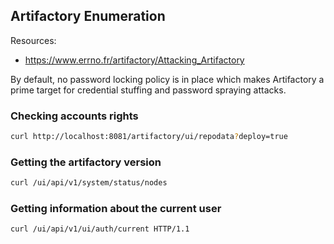 ## Artifactory Enumeration

Resources:

- https://www.errno.fr/artifactory/Attacking_Artifactory

By default, no password locking policy is in place which makes Artifactory a prime target for credential stuffing and password spraying attacks.

### Checking accounts rights 

```bash
curl http://localhost:8081/artifactory/ui/repodata?deploy=true
```

### Getting the artifactory version

```bash
curl /ui/api/v1/system/status/nodes
```

### Getting information about the current user 

```bash
curl /ui/api/v1/ui/auth/current HTTP/1.1
```
